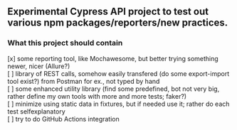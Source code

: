 ## Experimental Cypress API project to test out various npm packages/reporters/new practices.

### What this project should contain

[x] some reporting tool, like Mochawesome, but better trying something newer, nicer (Allure?)\
[ ] library of REST calls, somehow easily transfered (do some export-import tool exist?) from Postman for ex., not typed by hand\
[ ] some enhanced utility library (find some predefined, bot not very big, rather define my own tools with more and more tests; faker?)\
[ ] minimize using static data in fixtures, but if needed use it; rather do each test selfexplanatory\
[ ] try to do GitHub Actions integration

